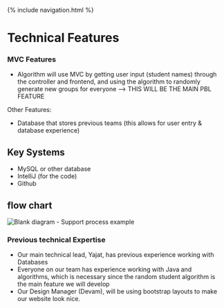{% include navigation.html %}

# Technical Features

### MVC Features
* Algorithm will use MVC by getting user input (student names) through the controller and frontend, and using the algorithm to randomly generate new groups for everyone --> THIS WILL BE THE MAIN PBL FEATURE

Other Features:
* Database that stores previous teams (this allows for user entry & database experience)

## Key Systems
* MySQL or other database 
* IntelliJ (for the code)
* Github 

## flow chart
![Blank diagram - Support process example](https://user-images.githubusercontent.com/40574565/159036246-396f0f55-4570-45e0-a0d9-6869a8ee4170.png)

### Previous technical Expertise
* Our main technical lead, Yajat, has previous experience working with Databases
* Everyone on our team has experience working with Java and algorithms, which is necessary since the random student algorithm is the main feature we will develop
* Our Design Manager (Devam), will be using bootstrap layouts to make our website look nice.
